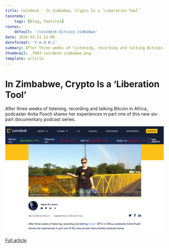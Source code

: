 ```yaml
---
title: CoinDesk - In Zimbabwe, Crypto Is a ‘Liberation Tool’
taxonomy:
    tags: [Blog, Features]
routes:
    default: '/coindesk-bitcoin-zimbabwe'
date: 2020-03-21 12:00
dateformat: 'Y-m-d H:i'
summary: After three weeks of listening, recording and talking Bitcoin in Africa, podcaster Anita Posch shares her experiences.
thumbnail: _f003-coindesk-zimbabwe.png
template: article
---
```



# In Zimbabwe, Crypto Is a ‘Liberation Tool’

After three weeks of listening, recording and talking Bitcoin in Africa, podcaster Anita Posch shares her experiences in part one of this new six-part documentary podcast series.

[![Zimbabwe Special on CoinDesk](_f003-coindesk-zimbabwe.png)](https://www.coindesk.com/bitcoin-in-zimbabwe-part-1-of-a-new-documentary-podcast-series)

[Full article](https://www.coindesk.com/bitcoin-in-zimbabwe-part-1-of-a-new-documentary-podcast-series)
